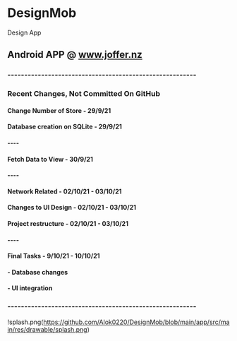 # DesignMob
Design App

## Android APP @ www.joffer.nz


### --------------------------------------------------------

### Recent Changes, Not Committed On GitHub

#### Change Number of Store - 29/9/21 
#### Database creation on SQLite - 29/9/21  
#### ----
#### Fetch Data to View - 30/9/21 
#### ----
#### Network Related - 02/10/21 - 03/10/21
#### Changes to UI Design - 02/10/21 - 03/10/21
#### Project restructure - 02/10/21 - 03/10/21
#### ----
#### Final Tasks - 9/10/21 - 10/10/21
#### - Database changes
#### - UI integration
### --------------------------------------------------------
!splash.png(https://github.com/Alok0220/DesignMob/blob/main/app/src/main/res/drawable/splash.png)


